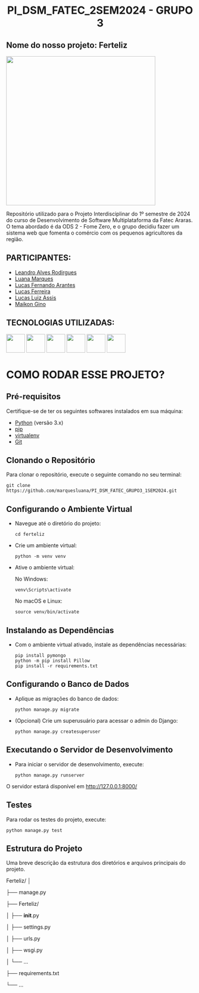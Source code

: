 # <h1 align="center">PI_DSM_FATEC_2SEM2024 - GRUPO 3</h1>
<h2>Nome do nosso projeto: Ferteliz</h2>
<img src="https://github.com/marquesluana/PI_DSM_FATEC_GRUPO3_1SEM2024/blob/6a8de795a296957d3ffd7ddf9b6bf30891a36d5b/designer/logo.jpg" width="400px" text-align="center">

Repositório utilizado para o Projeto Interdisciplinar do 1º semestre de 2024 do curso de Desenvolvimento de Software Multiplataforma da Fatec Araras. O tema abordado é da ODS 2 - Fome Zero, e o grupo decidiu fazer um sistema web que fomenta o comércio com os pequenos agricultores da região.

## PARTICIPANTES:
- [Leandro Alves Rodirgues](https://github.com/LeandroAlves1987)<br>
- [Luana Marques](https://github.com/marquesluana)<br>
- [Lucas Fernando Arantes](https://github.com/Arantees)<br>
- [Lucas Ferreira](https://github.com/)<br>
- [Lucas Luiz Assis](https://github.com/Luhcyy)<br>
- [Maikon Gino](https://github.com/MaikonGino)<br>

## TECNOLOGIAS UTILIZADAS:
<div>
  <img src="https://cdn.jsdelivr.net/gh/devicons/devicon@latest/icons/django/django-plain.svg" width="50px">
  <img src="https://cdn.jsdelivr.net/gh/devicons/devicon@latest/icons/mongodb/mongodb-plain-wordmark.svg" width="50px">
  <img src="https://cdn.jsdelivr.net/gh/devicons/devicon/icons/github/github-original-wordmark.svg" width="50px">
  <img src="https://cdn.jsdelivr.net/gh/devicons/devicon/icons/html5/html5-plain-wordmark.svg" width="50px">
  <img src="https://cdn.jsdelivr.net/gh/devicons/devicon@latest/icons/python/python-original-wordmark.svg" width="50px">
  <img src="https://cdn.jsdelivr.net/gh/devicons/devicon/icons/vscode/vscode-original-wordmark.svg" width="50px">
</div>

# COMO RODAR ESSE PROJETO?
## Pré-requisitos

Certifique-se de ter os seguintes softwares instalados em sua máquina:

- [Python](https://www.python.org/downloads/) (versão 3.x)
- [pip](https://pip.pypa.io/en/stable/installation/)
- [virtualenv](https://virtualenv.pypa.io/en/latest/installation.html)
- [Git](https://git-scm.com/downloads)

## Clonando o Repositório

Para clonar o repositório, execute o seguinte comando no seu terminal:

    git clone https://github.com/marquesluana/PI_DSM_FATEC_GRUPO3_1SEM2024.git

## Configurando o Ambiente Virtual

- Navegue até o diretório do projeto:

      cd ferteliz

- Crie um ambiente virtual:

      python -m venv venv

- Ative o ambiente virtual:
  
  No Windows:

      venv\Scripts\activate

  No macOS e Linux:

      source venv/bin/activate

## Instalando as Dependências

- Com o ambiente virtual ativado, instale as dependências necessárias:

      pip install pymongo
      python -m pip install Pillow
      pip install -r requirements.txt

## Configurando o Banco de Dados

- Aplique as migrações do banco de dados:

      python manage.py migrate

- (Opcional) Crie um superusuário para acessar o admin do Django:

      python manage.py createsuperuser

## Executando o Servidor de Desenvolvimento

- Para iniciar o servidor de desenvolvimento, execute:

      python manage.py runserver
  
O servidor estará disponível em http://127.0.0.1:8000/

## Testes

Para rodar os testes do projeto, execute:

    python manage.py test

## Estrutura do Projeto

Uma breve descrição da estrutura dos diretórios e arquivos principais do projeto.

Ferteliz/
│

├── manage.py

├── Ferteliz/

│   ├── __init__.py

│   ├── settings.py

│   ├── urls.py

│   ├── wsgi.py

│   └── ...

├── requirements.txt

└── ...
